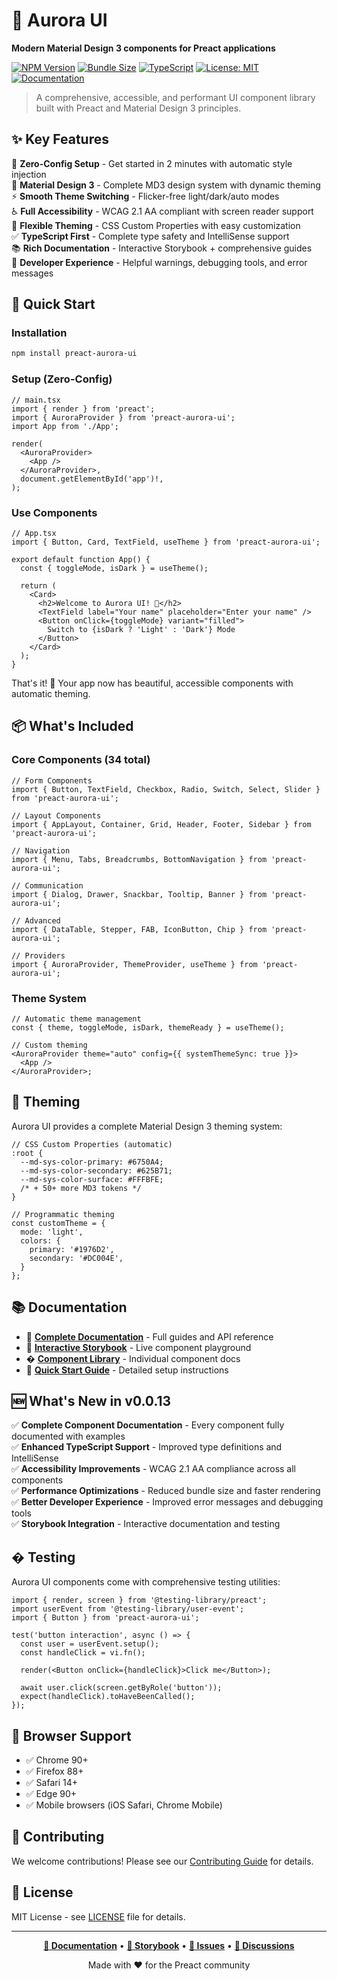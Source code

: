 # 🌟 Aurora UI

**Modern Material Design 3 components for Preact applications**

[![NPM Version](https://img.shields.io/npm/v/preact-aurora-ui?style=flat-square&color=6750A4)](https://www.npmjs.com/package/preact-aurora-ui)
[![Bundle Size](https://img.shields.io/bundlephobia/minzip/preact-aurora-ui?style=flat-square&color=success)](https://bundlephobia.com/package/preact-aurora-ui)
[![TypeScript](https://img.shields.io/badge/TypeScript-Ready-blue?style=flat-square)](https://www.typescriptlang.org/)
[![License: MIT](https://img.shields.io/badge/License-MIT-yellow.svg?style=flat-square)](https://opensource.org/licenses/MIT)
[![Documentation](https://img.shields.io/badge/docs-storybook-FF4785?style=flat-square)](https://prachwal.github.io/preact-aurora-ui/)

> A comprehensive, accessible, and performant UI component library built with Preact and Material Design 3 principles.

## ✨ Key Features

🚀 **Zero-Config Setup** - Get started in 2 minutes with automatic style injection  
🎨 **Material Design 3** - Complete MD3 design system with dynamic theming  
⚡ **Smooth Theme Switching** - Flicker-free light/dark/auto modes  
♿ **Full Accessibility** - WCAG 2.1 AA compliant with screen reader support  
💅 **Flexible Theming** - CSS Custom Properties with easy customization  
✅ **TypeScript First** - Complete type safety and IntelliSense support  
📚 **Rich Documentation** - Interactive Storybook + comprehensive guides  
🔧 **Developer Experience** - Helpful warnings, debugging tools, and error messages

## 🚀 Quick Start

### Installation

```bash
npm install preact-aurora-ui
```

### Setup (Zero-Config)

```tsx
// main.tsx
import { render } from 'preact';
import { AuroraProvider } from 'preact-aurora-ui';
import App from './App';

render(
  <AuroraProvider>
    <App />
  </AuroraProvider>,
  document.getElementById('app')!,
);
```

### Use Components

```tsx
// App.tsx
import { Button, Card, TextField, useTheme } from 'preact-aurora-ui';

export default function App() {
  const { toggleMode, isDark } = useTheme();

  return (
    <Card>
      <h2>Welcome to Aurora UI! 🌟</h2>
      <TextField label="Your name" placeholder="Enter your name" />
      <Button onClick={toggleMode} variant="filled">
        Switch to {isDark ? 'Light' : 'Dark'} Mode
      </Button>
    </Card>
  );
}
```

That's it! 🎉 Your app now has beautiful, accessible components with automatic theming.

## 📦 What's Included

### Core Components (34 total)

```tsx
// Form Components
import { Button, TextField, Checkbox, Radio, Switch, Select, Slider } from 'preact-aurora-ui';

// Layout Components
import { AppLayout, Container, Grid, Header, Footer, Sidebar } from 'preact-aurora-ui';

// Navigation
import { Menu, Tabs, Breadcrumbs, BottomNavigation } from 'preact-aurora-ui';

// Communication
import { Dialog, Drawer, Snackbar, Tooltip, Banner } from 'preact-aurora-ui';

// Advanced
import { DataTable, Stepper, FAB, IconButton, Chip } from 'preact-aurora-ui';

// Providers
import { AuroraProvider, ThemeProvider, useTheme } from 'preact-aurora-ui';
```

### Theme System

```tsx
// Automatic theme management
const { theme, toggleMode, isDark, themeReady } = useTheme();

// Custom theming
<AuroraProvider theme="auto" config={{ systemThemeSync: true }}>
  <App />
</AuroraProvider>;
```

## 🎨 Theming

Aurora UI provides a complete Material Design 3 theming system:

```tsx
// CSS Custom Properties (automatic)
:root {
  --md-sys-color-primary: #6750A4;
  --md-sys-color-secondary: #625B71;
  --md-sys-color-surface: #FFFBFE;
  /* + 50+ more MD3 tokens */
}

// Programmatic theming
const customTheme = {
  mode: 'light',
  colors: {
    primary: '#1976D2',
    secondary: '#DC004E',
  }
};
```

## 📚 Documentation

- 📖 **[Complete Documentation](https://prachwal.github.io/preact-aurora-ui/)** - Full guides and API reference
- 🧩 **[Interactive Storybook](https://prachwal.github.io/preact-aurora-ui/storybook)** - Live component playground
- � **[Component Library](./src/components/README.md)** - Individual component docs
- 🚀 **[Quick Start Guide](./docs/guides/QUICK_START_v0.0.8.md)** - Detailed setup instructions

## 🆕 What's New in v0.0.13

✅ **Complete Component Documentation** - Every component fully documented with examples  
✅ **Enhanced TypeScript Support** - Improved type definitions and IntelliSense  
✅ **Accessibility Improvements** - WCAG 2.1 AA compliance across all components  
✅ **Performance Optimizations** - Reduced bundle size and faster rendering  
✅ **Better Developer Experience** - Improved error messages and debugging tools  
✅ **Storybook Integration** - Interactive documentation and testing

## � Testing

Aurora UI components come with comprehensive testing utilities:

```tsx
import { render, screen } from '@testing-library/preact';
import userEvent from '@testing-library/user-event';
import { Button } from 'preact-aurora-ui';

test('button interaction', async () => {
  const user = userEvent.setup();
  const handleClick = vi.fn();

  render(<Button onClick={handleClick}>Click me</Button>);

  await user.click(screen.getByRole('button'));
  expect(handleClick).toHaveBeenCalled();
});
```

## 📱 Browser Support

- ✅ Chrome 90+
- ✅ Firefox 88+
- ✅ Safari 14+
- ✅ Edge 90+
- ✅ Mobile browsers (iOS Safari, Chrome Mobile)

## 🤝 Contributing

We welcome contributions! Please see our [Contributing Guide](./docs/CONTRIBUTING.md) for details.

## 📄 License

MIT License - see [LICENSE](./LICENSE) file for details.

---

<div align="center">

**[📖 Documentation](https://prachwal.github.io/preact-aurora-ui/)** •
**[🧩 Storybook](https://prachwal.github.io/preact-aurora-ui/storybook)** •
**[🐛 Issues](https://github.com/prachwal/preact-aurora-ui/issues)** •
**[💬 Discussions](https://github.com/prachwal/preact-aurora-ui/discussions)**

Made with ❤️ for the Preact community

</div>
